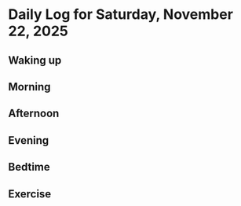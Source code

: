 # Daily Log for Saturday, November 22, 2025

## Waking up

## Morning

## Afternoon

## Evening

## Bedtime

## Exercise
